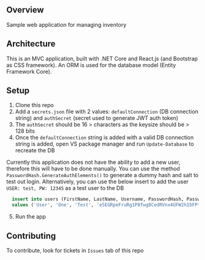 ## Overview
Sample web application for managing inventory

## Architecture
This is an MVC application, built with .NET Core and React.js (and Bootstrap as CSS framework). An ORM is used for the database model (Entity Framework Core). 

## Setup 
1. Clone this repo
2. Add a `secrets.json` file with 2 values: `defaultConnection` (DB connection string) and `authSecret` (secret used to generate JWT auth token)
3. The `authSecret` should be 16 > characters as the keysize should be > 128 bits
4. Once the `defaultConnection` string is added with a valid DB connection string is added, open VS package manager and run `Update-Database` to recreate the DB

Currently this application does not have the ability to add a new user, therefore this will have to be done manually. You can use the method `PasswordHash.GenerateAuthElements()` to generate a dummy hash and salt to test out login. Alternatively, you can use the below insert to add the user `USER: test, PW: 12345` as a test user to the DB

```sql
  insert into users (FirstName, LastName, Username, PasswordHash, PasswordSalt)
  values ('User', 'One', 'Test', 'e5EGRpeFruRg1P8fwg8CedRVnx4UFW2hIbFPth7qqH4=', 'cz4EDFflH7WOkOE1fOi39w==');
```

5. Run the app

## Contributing
To contribute, look for tickets in `Issues` tab of this repo
